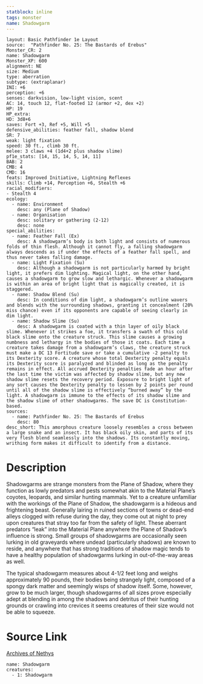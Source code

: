 ```yaml
---
statblock: inline
tags: monster
name: Shadowgarm
---
```

```statblock
layout: Basic Pathfinder 1e Layout
source:  "Pathfinder No. 25: The Bastards of Erebus"
Monster_CR: 2
name: Shadowgarm
Monster_XP: 600
alignment: NE
size: Medium
type: aberration
subtype: (extraplanar)
INI: +6
perception: +6
senses: darkvision, low-light vision, scent
AC: 14, touch 12, flat-footed 12 (armor +2, dex +2)
HP: 19
HP_extra: 
HD: 3d8+6
saves: Fort +3, Ref +5, Will +5
defensive_abilities: feather fall, shadow blend
SR: 7
weak: light fixation
speed: 30 ft., climb 30 ft.
melee: 3 claws +4 (1d4+2 plus shadow slime)
pf1e_stats: [14, 15, 14, 5, 14, 11]
BAB: 2
CMB: 4
CMD: 16
feats: Improved Initiative, Lightning Reflexes
skills: Climb +14, Perception +6, Stealth +6
racial_modifiers:
- Stealth 4
ecology:
  - name: Environment
    desc: any (Plane of Shadow)
  - name: Organisation
    desc: solitary or gathering (2-12)
    desc: none
special_abilities:
  - name: Feather Fall (Ex)
    desc: A shadowgarm’s body is both light and consists of numerous folds of thin flesh. Although it cannot fly, a falling shadowgarm always descends as if under the effects of a feather fall spell, and thus never takes falling damage.
  - name: Light Fixation (Su)
    desc: Although a shadowgarm is not particularly harmed by bright light, it prefers dim lighting. Magical light, on the other hand, causes a shadowgarm to grow slow and lethargic. Whenever a shadowgarm is within an area of bright light that is magically created, it is staggered.
  - name: Shadow Blend (Su)
    desc: In conditions of dim light, a shadowgarm’s outline wavers and blends with the surrounding shadows, granting it concealment (20% miss chance) even if its opponents are capable of seeing clearly in dim light.
  - name: Shadow Slime (Su)
    desc: A shadowgarm is coated with a thin layer of oily black slime. Whenever it strikes a foe, it transfers a swath of this cold black slime onto the creature struck. This slime causes a growing numbness and lethargy in the bodies of those it coats. Each time a creature takes damage from a shadowgarm’s claws, the creature struck must make a DC 13 Fortitude save or take a cumulative -2 penalty to its Dexterity score. A creature whose total Dexterity penalty equals its Dexterity score is paralyzed and blinded as long as the penalty remains in effect. All accrued Dexterity penalties fade an hour after the last time the victim was affected by shadow slime, but any new shadow slime resets the recovery period. Exposure to bright light of any sort causes the Dexterity penalty to lessen by 2 points per round until all of the shadow slime is effectively “burned away” by the light. A shadowgarm is immune to the effects of its shadow slime and the shadow slime of other shadowgarms. The save DC is Constitution-based.
sources:
  - name: Pathfinder No. 25: The Bastards of Erebus
    desc: 80
desc_short: This amorphous creature loosely resembles a cross between a large snake and an insect. It has black oily skin, and parts of its very flesh blend seamlessly into the shadows. Its constantly moving, writhing form makes it difficult to identify from a distance.
```
# Description
Shadowgarms are strange monsters from the Plane of Shadow, where they function as lowly predators and pests somewhat akin to the Material Plane’s coyotes, leopards, and similar hunting mammals. Yet to a creature unfamiliar with the workings of the Plane of Shadow, the shadowgarm is a hideous and frightening beast. Generally lairing in ruined sections of towns or dead-end alleys clogged with refuse during the day, they come out at night to prey upon creatures that stray too far from the safety of light. These aberrant predators “leak” into the Material Plane anywhere the Plane of Shadow’s influence is strong. Small groups of shadowgarms are occasionally seen lurking in old graveyards where undead (particularly shadows) are known to reside, and anywhere that has strong traditions of shadow magic tends to have a healthy population of shadowgarms lurking in out-of-the-way areas as well.

The typical shadowgarm measures about 4-1/2 feet long and weighs approximately 90 pounds, their bodies being strangely light, composed of a spongy dark matter and seemingly wisps of shadow itself. Some, however, grow to be much larger, though shadowgarms of all sizes prove especially adept at blending in among the shadows and detritus of their hunting grounds or crawling into crevices it seems creatures of their size would not be able to squeeze.
# Source Link
[Archives of Nethys](https://aonprd.com/MonsterDisplay.aspx?ItemName=Shadowgarm)
```encounter-table
name: Shadowgarm
creatures:
  - 1: Shadowgarm
```

